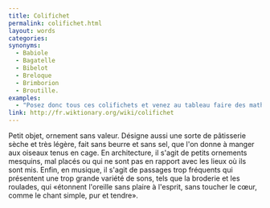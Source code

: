 ```yaml
---
title: Colifichet
permalink: colifichet.html
layout: words
categories:
synonyms:
  - Babiole
  - Bagatelle
  - Bibelot
  - Breloque
  - Brimborion
  - Broutille.
examples:
  - "Posez donc tous ces colifichets et venez au tableau faire des mathématiques, des vraies !"
link: http://fr.wiktionary.org/wiki/colifichet
---
```


Petit objet, ornement sans valeur.
Désigne aussi une sorte de pâtisserie sèche et très légère, fait sans beurre et sans sel, que l'on donne à manger aux oiseaux tenus en cage.
En architecture, il s'agit de petits ornements mesquins, mal placés ou qui ne sont pas en rapport avec les lieux où ils sont mis.
Enfin, en musique, il s'agit de passages trop fréquents qui présentent une trop grande variété de sons, tels que la broderie et les roulades, qui «étonnent l'oreille sans plaire à l'esprit, sans toucher le cœur, comme le chant simple, pur et tendre».
